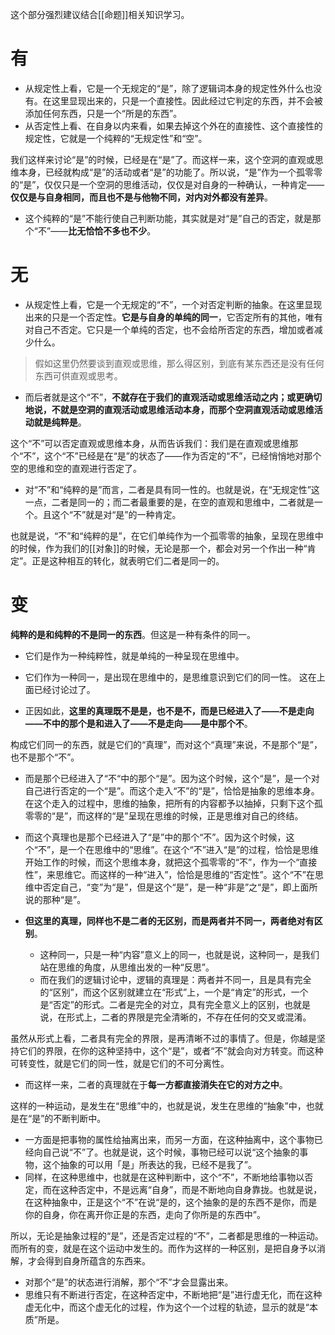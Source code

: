 这个部分强烈建议结合[[命题]]相关知识学习。
# 有

- 从规定性上看，它是一个无规定的“是”，除了逻辑词本身的规定性外什么也没有。在这里显现出来的，只是一个直接性。因此经过它判定的东西，并不会被添加任何东西，只是一个“所是的东西”。
- 从否定性上看、在自身以内来看，如果去掉这个外在的直接性、这个直接性的规定性，它就是一个纯粹的“无规定性”和“空”。

我们这样来讨论“是”的时候，已经是在“是”了。而这样一来，这个空洞的直观或思维本身，已经就构成“是”的活动或者“是”的功能了。所以说，“是”作为一个孤零零的“是”，仅仅只是一个空洞的思维活动，仅仅是对自身的一种确认，一种肯定——**仅仅是与自身相同，而且也不是与他物不同，对内对外都没有差异**。

- 这个纯粹的“是”不能行使自己判断功能，其实就是对“是”自己的否定，就是那个“不”——**比无恰恰不多也不少**。
# 无

- 从规定性上看，它是一个无规定的“不”，一个对否定判断的抽象。在这里显现出来的只是一个否定性。**它是与自身的单纯的同一**，它否定所有的其他，唯有对自己不否定。它只是一个单纯的否定，也不会给所否定的东西，增加或者减少什么。

> 假如这里仍然要谈到直观或思维，那么得区别，到底有某东西还是没有任何东西可供直观或思考。

- 而后者就是这个“不”，**不就存在于我们的直观活动或思维活动之内；或更确切地说，不就是空洞的直观活动或思维活动本身，而那个空洞直观活动或思维活动就是纯粹是**。
 
这个“不”可以否定直观或思维本身，从而告诉我们：我们是在直观或思维那个“不”，这个“不”已经是在“是”的状态了——作为否定的“不”，已经悄悄地对那个空的思维和空的直观进行否定了。

- 对“不”和“纯粹的是”而言，二者是具有同一性的。也就是说，在“无规定性”这一点，二者是同一的；而二者最重要的是，在空的直观和思维中，二者就是一个。且这个“不”就是对“是”的一种肯定。

也就是说，“不”和“纯粹的是”，在它们单纯作为一个孤零零的抽象，呈现在思维中的时候，作为我们的[[对象]]的时候，无论是那一个，都会对另一个作出一种“肯定”。正是这种相互的转化，就表明它们二者是同一的。

# 变

**纯粹的是和纯粹的不是同一的东西**。但这是一种有条件的同一。
  - 它们是作为一种纯粹性，就是单纯的一种呈现在思维中。
  - 它们作为一种同一，是出现在思维中的，是思维意识到它们的同一性。
这在上面已经讨论过了。

- 正因如此，**这里的真理既不是是，也不是不，而是已经进入了——不是走向——不中的那个是和进入了——不是走向——是中那个不**。

构成它们同一的东西，就是它们的“真理”，而对这个“真理”来说，不是那个“是”，也不是那个“不”。
  - 而是那个已经进入了“不“中的那个“是”。因为这个时候，这个“是”，是一个对自己进行否定的一个“是”。而这个走入“不”的“是”，恰恰是抽象的思维本身。在这个走入的过程中，思维的抽象，把所有的内容都予以抽掉，只剩下这个孤零零的“是”，而这样的“是”呈现在思维的时候，正是思维对自己的终结。
  - 而这个真理也是那个已经进入了“是”中的那个“不”。因为这个时候，这个“不”，是一个在思维中的“思维”。在这个“不”进入“是”的过程，恰恰是思维开始工作的时候，而这个思维本身，就把这个孤零零的“不”，作为一个“直接性”，来思维它。而这样的一种“进入”，恰恰是思维的“否定性”。这个“不”在思维中否定自己，“变”为“是”，但是这个“是”，是一种“非是”之“是”，即上面所说的那种“是”。

- **但这里的真理，同样也不是二者的无区别，而是两者并不同一，两者绝对有区别**。

  - 这种同一，只是一种“内容”意义上的同一，也就是说，这种同一，是我们站在思维的角度，从思维出发的一种“反思”。
  - 而在我们的逻辑讨论中，逻辑的真理是：两者并不同一，且是具有完全的“区别”，而这个区别就建立在“形式”上，一个是“肯定”的形式，一个是“否定”的形式。二者是完全的对立，具有完全意义上的区别，也就是说，在形式上，二者的界限是完全清晰的，不存在任何的交叉或混淆。

虽然从形式上看，二者具有完全的界限，是再清晰不过的事情了。但是，你越是坚持它们的界限，在你的这种坚持中，这个“是”，或者“不”就会向对方转变。而这种可转变性，就是它们的同一性，就是它们的不可分离性。

- 而这样一来，二者的真理就在于**每一方都直接消失在它的对方之中**。

这样的一种运动，是发生在“思维”中的，也就是说，发生在思维的“抽象”中，也就是在“是”的不断判断中。
  - 一方面是把事物的属性给抽离出来，而另一方面，在这种抽离中，这个事物已经向自己说“不”了。也就是说，这个时候，事物已经可以说“这个抽象的事物，这个抽象的可以用「是」所表达的我，已经不是我了”。
  - 同样，在这种思维中，也就是在这种判断中，这个“不”，不断地给事物以否定，而在这种否定中，不是远离“自身”，而是不断地向自身靠拢。也就是说，在这种抽象中，正是这个“不”在说“是的，这个抽象的是的东西不是你，而是你的自身，你在离开你正是的东西，走向了你所是的东西中”。

所以，无论是抽象过程的“是”，还是否定过程的“不”，二者都是思维的一种运动。而所有的变，就是在这个运动中发生的。而作为这样的一种区别，是把自身予以消解，才会得到自身所蕴含的东西来。
  - 对那个“是”的状态进行消解，那个“不”才会显露出来。
  - 思维只有不断进行否定，在这种否定中，不断地把“是”进行虚无化，而在这种虚无化中，而这个虚无化的过程，作为这个一个过程的轨迹，显示的就是“本质”所是。